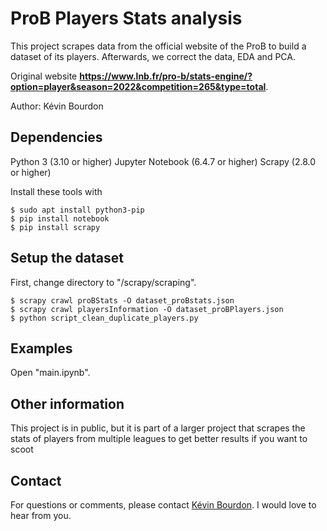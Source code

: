 # ProB Players Stats analysis

This project scrapes data from the official website of the ProB to build a dataset of its players.
Afterwards, we correct the data, EDA and PCA.

Original website **https://www.lnb.fr/pro-b/stats-engine/?option=player&season=2022&competition=265&type=total**.

Author: Kévin Bourdon

## Dependencies

Python 3 (3.10 or higher)
Jupyter Notebook (6.4.7 or higher)
Scrapy (2.8.0 or higher)

Install these tools with

```shell
$ sudo apt install python3-pip
$ pip install notebook
$ pip install scrapy
```

## Setup the dataset

First, change directory to "/scrapy/scraping".
```shell
$ scrapy crawl proBStats -O dataset_proBstats.json
$ scrapy crawl playersInformation -O dataset_proBPlayers.json
$ python script_clean_duplicate_players.py
```

## Examples

Open "main.ipynb".

## Other information

This project is in public, but it is part of a larger project that scrapes the stats of players from multiple leagues to get better results if you want to scoot

## Contact

For questions or comments, please contact [Kévin Bourdon](mailto:kevin.bourdon.etu@univ-lille.fr). I would love
to hear from you.
